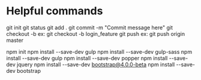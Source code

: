 # Helpful commands


git init
git status
git add .
git commit -m "Commit message here"
git checkout -b <New branch>
	ex: git checkout -b login_feature
git push <remote> <branch>
	ex: git push origin master
	

npm init
npm install --save-dev gulp
npm install --save-dev gulp-sass
npm install --save-dev gulp
	npm install --save-dev popper
npm install --save-dev jquery
	npm install --save-dev bootstrap@4.0.0-beta
npm install --save-dev bootstrap